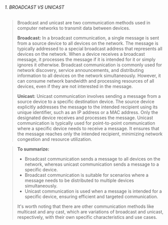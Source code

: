 ###### 1. BROADCAST VS UNICAST 

> 
> 	Broadcast and unicast are two communication methods used in computer networks to transmit data between devices.
> 	
> 	**Broadcast:** In a broadcast communication, a single message is sent from a source device to all devices on the network. The message is typically addressed to a special broadcast address that represents all devices on the network. When a device receives a broadcast message, it processes the message if it is intended for it or simply ignores it otherwise. Broadcast communication is commonly used for network discovery, service announcements, and distributing information to all devices on the network simultaneously. However, it can consume network bandwidth and processing resources of all devices, even if they are not interested in the message.
>
> 	
> 	**Unicast:** Unicast communication involves sending a message from a source device to a specific destination device. The source device explicitly addresses the message to the intended recipient using its unique identifier, such as an IP address or a MAC address. Only the designated device receives and processes the message. Unicast communication is typically used for point-to-point communication where a specific device needs to receive a message. It ensures that the message reaches only the intended recipient, minimizing network congestion and resource utilization.
> 	





> 	**To summarize:**
> 	- Broadcast communication sends a message to all devices on the network, whereas unicast communication sends a message to a specific device.
> 	- Broadcast communication is suitable for scenarios where a message needs to be distributed to multiple devices simultaneously.
> 	- Unicast communication is used when a message is intended for a specific device, ensuring efficient and targeted communication.
> 	
> 	It's worth noting that there are other communication methods like multicast and any cast, which are variations of broadcast and unicast, respectively, with their own specific characteristics and use cases.